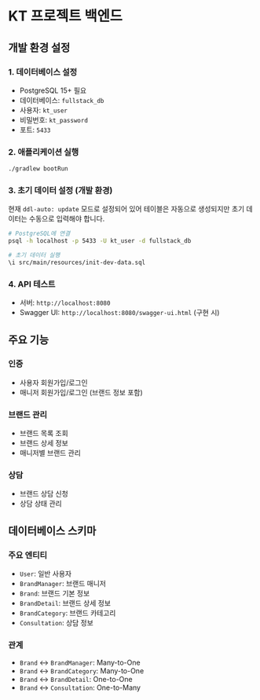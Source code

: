 # KT 프로젝트 백엔드

## 개발 환경 설정

### 1. 데이터베이스 설정
- PostgreSQL 15+ 필요
- 데이터베이스: `fullstack_db`
- 사용자: `kt_user`
- 비밀번호: `kt_password`
- 포트: `5433`

### 2. 애플리케이션 실행
```bash
./gradlew bootRun
```

### 3. 초기 데이터 설정 (개발 환경)
현재 `ddl-auto: update` 모드로 설정되어 있어 테이블은 자동으로 생성되지만 초기 데이터는 수동으로 입력해야 합니다.

```bash
# PostgreSQL에 연결
psql -h localhost -p 5433 -U kt_user -d fullstack_db

# 초기 데이터 실행
\i src/main/resources/init-dev-data.sql
```

### 4. API 테스트
- 서버: `http://localhost:8080`
- Swagger UI: `http://localhost:8080/swagger-ui.html` (구현 시)

## 주요 기능

### 인증
- 사용자 회원가입/로그인
- 매니저 회원가입/로그인 (브랜드 정보 포함)

### 브랜드 관리
- 브랜드 목록 조회
- 브랜드 상세 정보
- 매니저별 브랜드 관리

### 상담
- 브랜드 상담 신청
- 상담 상태 관리

## 데이터베이스 스키마

### 주요 엔티티
- `User`: 일반 사용자
- `BrandManager`: 브랜드 매니저
- `Brand`: 브랜드 기본 정보
- `BrandDetail`: 브랜드 상세 정보
- `BrandCategory`: 브랜드 카테고리
- `Consultation`: 상담 정보

### 관계
- `Brand` ↔ `BrandManager`: Many-to-One
- `Brand` ↔ `BrandCategory`: Many-to-One
- `Brand` ↔ `BrandDetail`: One-to-One
- `Brand` ↔ `Consultation`: One-to-Many

